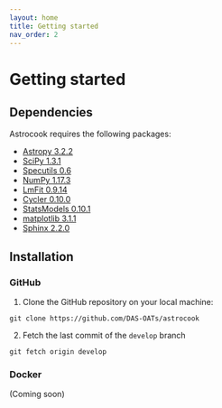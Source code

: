 ```yaml
---
layout: home
title: Getting started
nav_order: 2
---
```


# Getting started

## Dependencies

Astrocook requires the following packages:

* [Astropy 3.2.2](http://www.astropy.org)
* [SciPy 1.3.1](https://www.scipy.org)
* [Specutils 0.6](http://specutils.readthedocs.io/en/latest/)
* [NumPy 1.17.3](http://www.numpy.org)
* [LmFit 0.9.14](https://lmfit.github.io/lmfit-py/)
* [Cycler 0.10.0](https://pypi.python.org/pypi/Cycler)
* [StatsModels 0.10.1](http://www.statsmodels.org/stable/index.html)
* [matplotlib 3.1.1](https://matplotlib.org)
* [Sphinx 2.2.0](http://www.sphinx-doc.org/en/master/)

## Installation

### GitHub

1. Clone the GitHub repository on your local machine:
```
git clone https://github.com/DAS-OATs/astrocook
```
2. Fetch the last commit of the `develop` branch
```
git fetch origin develop
```

### Docker

(Coming soon)

